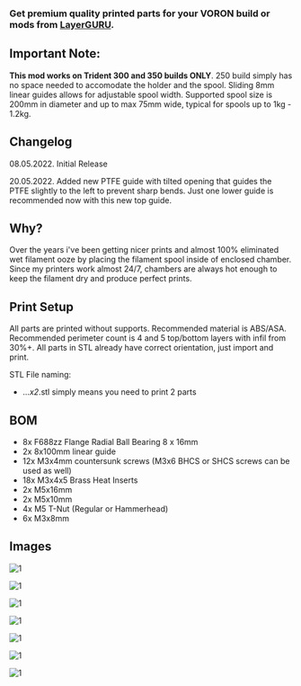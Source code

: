 ### Get premium quality printed parts for your VORON build or mods from [LayerGURU](https://layerguru.com/product-category/voron-design/).

## Important Note:

**This mod works on Trident 300 and 350 builds ONLY**. 250 build simply has no space needed to accomodate the holder and the spool.
Sliding 8mm linear guides allows for adjustable spool width. Supported spool size is 200mm in diameter and up to max 75mm wide, typical for spools up to 1kg - 1.2kg.

## Changelog
08.05.2022.
Initial Release

20.05.2022.
Added new PTFE guide with tilted opening that guides the PTFE slightly to the left to prevent sharp bends. Just one lower guide is recommended now with this new top guide.

## Why?

Over the years i've been getting nicer prints and almost 100% eliminated wet filament ooze by placing the filament spool inside of enclosed chamber. Since my printers work almost 24/7, chambers are always hot enough to keep the filament dry and produce perfect prints.

## Print Setup

All parts are printed without supports. Recommended material is ABS/ASA. Recommended perimeter count is 4 and 5 top/bottom layers with infil from 30%+. All parts in STL already have correct orientation, just import and print.

STL File naming:
- ..._x2_.stl simply means you need to print 2 parts

## BOM

- 8x F688zz Flange Radial Ball Bearing 8 x 16mm
- 2x 8x100mm linear guide
- 12x M3x4mm countersunk screws (M3x6 BHCS or SHCS screws can be used as well)
- 18x M3x4x5 Brass Heat Inserts
- 2x M5x16mm
- 2x M5x10mm
- 4x M5 T-Nut (Regular or Hammerhead)
- 6x M3x8mm

## Images

![1](/Trident_Internal_Spool_Holder/Images/TISP.jpg)

![1](/Trident_Internal_Spool_Holder/Images/1.jpg)

![1](/Trident_Internal_Spool_Holder/Images/2.jpg)

![1](/Trident_Internal_Spool_Holder/Images/3.jpg)

![1](/Trident_Internal_Spool_Holder/Images/4.jpg)

![1](/Trident_Internal_Spool_Holder/Images/5.jpg)

![1](/Trident_Internal_Spool_Holder/Images/6.jpg)


